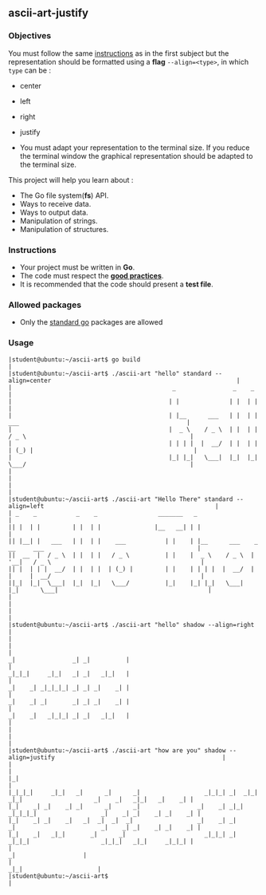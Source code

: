 ## ascii-art-justify

### Objectives

You must follow the same [instructions](https://public.01-edu.org/subjects/ascii-art/ascii-art.en) as in the first subject but the representation should be formatted using a **flag** `--align=<type>`, in which `type` can be :

- center
- left
- right
- justify

- You must adapt your representation to the terminal size. If you reduce the terminal window the graphical representation should be adapted to the terminal size.

This project will help you learn about :

- The Go file system(**fs**) API.
- Ways to receive data.
- Ways to output data.
- Manipulation of strings.
- Manipulation of structures.

### Instructions

- Your project must be written in **Go**.
- The code must respect the [**good practices**](https://public.01-edu.org/subjects/good-practices.en).
- It is recommended that the code should present a **test file**.

### Allowed packages

- Only the [standard go](https://golang.org/pkg/) packages are allowed

### Usage

```console
|student@ubuntu:~/ascii-art$ go build                                                                                       |
|student@ubuntu:~/ascii-art$ ./ascii-art "hello" standard --align=center                                                    |
|                                             _                _    _                                                       |
|                                            | |              | |  | |                                                      |
|                                            | |__      ___   | |  | |    ___                                               |
|                                            |  _ \    / _ \  | |  | |   / _ \                                              |
|                                            | | | |  |  __/  | |  | |  | (_) |                                             |
|                                            |_| |_|   \___|  |_|  |_|   \___/                                              |
|                                                                                                                           |
|                                                                                                                           |
|student@ubuntu:~/ascii-art$ ./ascii-art "Hello There" standard --align=left                                                |
| _    _           _    _                 _______   _                                                                       |
|| |  | |         | |  | |               |__   __| | |                                                                      |
|| |__| |   ___   | |  | |    ___           | |    | |__      ___    _ __     ___                                           |
||  __  |  / _ \  | |  | |   / _ \          | |    |  _ \    / _ \  | '__|   / _ \                                          |
|| |  | | |  __/  | |  | |  | (_) |         | |    | | | |  |  __/  | |     |  __/                                          |
||_|  |_|  \___|  |_|  |_|   \___/          |_|    |_| |_|   \___|  |_|      \___|                                          |
|                                                                                                                           |
|                                                                                                                           |
|student@ubuntu:~/ascii-art$ ./ascii-art "hello" shadow --align=right                                                       |
|                                                                                                                           |
|                                                                                          _|                _| _|          |
|                                                                                          _|_|_|     _|_|   _| _|   _|_|   |
|                                                                                          _|    _| _|_|_|_| _| _| _|    _| |
|                                                                                          _|    _| _|       _| _| _|    _| |
|                                                                                          _|    _|   _|_|_| _| _|   _|_|   |
|                                                                                                                           |
|                                                                                                                           |
|student@ubuntu:~/ascii-art$ ./ascii-art "how are you" shadow --align=justify                                               |
|                                                                                                                           |
|_|                                                                                                                         |
|_|_|_|     _|_|   _|      _|      _|                  _|_|_| _|  _|_|   _|_|                    _|    _|   _|_|   _|    _| |
|_|    _| _|    _| _|      _|      _|                _|    _| _|_|     _|_|_|_|                  _|    _| _|    _| _|    _| |
|_|    _| _|    _|   _|  _|  _|  _|                  _|    _| _|       _|                        _|    _| _|    _| _|    _| |
|_|    _|   _|_|       _|      _|                      _|_|_| _|         _|_|_|                    _|_|_|   _|_|     _|_|_| |
|                                                                                                      _|                   |
|                                                                                                  _|_|                     |
|student@ubuntu:~/ascii-art$                                                                                                |
```
